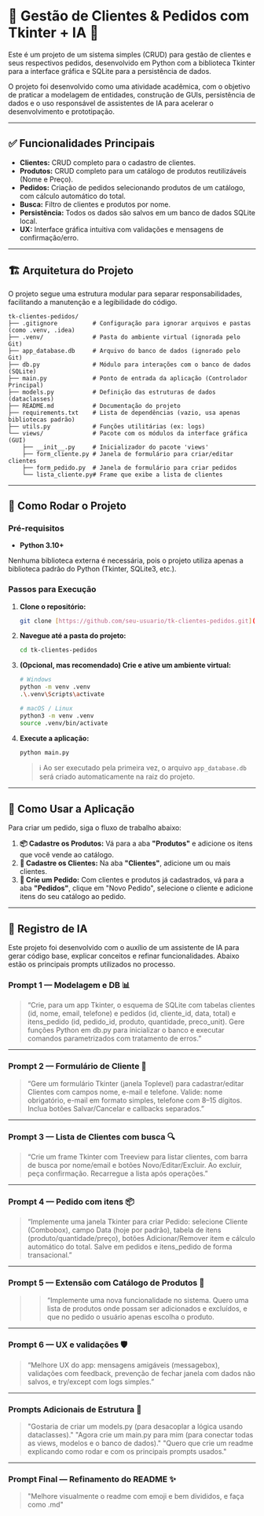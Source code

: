 # 🛒 Gestão de Clientes & Pedidos com Tkinter + IA 🤖

Este é um projeto de um sistema simples (CRUD) para gestão de clientes e seus respectivos pedidos, desenvolvido em Python com a biblioteca Tkinter para a interface gráfica e SQLite para a persistência de dados.

O projeto foi desenvolvido como uma atividade acadêmica, com o objetivo de praticar a modelagem de entidades, construção de GUIs, persistência de dados e o uso responsável de assistentes de IA para acelerar o desenvolvimento e prototipação.

---

## ✅ Funcionalidades Principais

* **Clientes:** CRUD completo para o cadastro de clientes.
* **Produtos:** CRUD completo para um catálogo de produtos reutilizáveis (Nome e Preço).
* **Pedidos:** Criação de pedidos selecionando produtos de um catálogo, com cálculo automático do total.
* **Busca:** Filtro de clientes e produtos por nome.
* **Persistência:** Todos os dados são salvos em um banco de dados SQLite local.
* **UX:** Interface gráfica intuitiva com validações e mensagens de confirmação/erro.
---

## 🏗️ Arquitetura do Projeto

O projeto segue uma estrutura modular para separar responsabilidades, facilitando a manutenção e a legibilidade do código.

```text
tk-clientes-pedidos/
├── .gitignore          # Configuração para ignorar arquivos e pastas (como .venv, .idea)
├── .venv/              # Pasta do ambiente virtual (ignorada pelo Git)
├── app_database.db     # Arquivo do banco de dados (ignorado pelo Git)
├── db.py               # Módulo para interações com o banco de dados (SQLite)
├── main.py             # Ponto de entrada da aplicação (Controlador Principal)
├── models.py           # Definição das estruturas de dados (dataclasses)
├── README.md           # Documentação do projeto
├── requirements.txt    # Lista de dependências (vazio, usa apenas bibliotecas padrão)
├── utils.py            # Funções utilitárias (ex: logs)
└── views/              # Pacote com os módulos da interface gráfica (GUI)
    ├── __init__.py     # Inicializador do pacote 'views'
    ├── form_cliente.py # Janela de formulário para criar/editar clientes
    ├── form_pedido.py  # Janela de formulário para criar pedidos
    └── lista_cliente.py# Frame que exibe a lista de clientes
```
---

## 🚀 Como Rodar o Projeto

### Pré-requisitos
* **Python 3.10+**

Nenhuma biblioteca externa é necessária, pois o projeto utiliza apenas a biblioteca padrão do Python (Tkinter, SQLite3, etc.).

### Passos para Execução
1.  **Clone o repositório:**
    ```bash
    git clone [https://github.com/seu-usuario/tk-clientes-pedidos.git](https://github.com/seu-usuario/tk-clientes-pedidos.git)
    ```

2.  **Navegue até a pasta do projeto:**
    ```bash
    cd tk-clientes-pedidos
    ```

3.  **(Opcional, mas recomendado) Crie e ative um ambiente virtual:**
    ```bash
    # Windows
    python -m venv .venv
    .\.venv\Scripts\activate

    # macOS / Linux
    python3 -m venv .venv
    source .venv/bin/activate
    ```

4.  **Execute a aplicação:**
    ```bash
    python main.py
    ```
    > ℹ️ Ao ser executado pela primeira vez, o arquivo `app_database.db` será criado automaticamente na raiz do projeto.

---

## 📖 Como Usar a Aplicação

Para criar um pedido, siga o fluxo de trabalho abaixo:

1.  **📦 Cadastre os Produtos:** Vá para a aba **"Produtos"** e adicione os itens que você vende ao catálogo.
2.  **👤 Cadastre os Clientes:** Na aba **"Clientes"**, adicione um ou mais clientes.
3.  **🛒 Crie um Pedido:** Com clientes e produtos já cadastrados, vá para a aba **"Pedidos"**, clique em "Novo Pedido", selecione o cliente e adicione itens do seu catálogo ao pedido.

---
## 🧠 Registro de IA

Este projeto foi desenvolvido com o auxílio de um assistente de IA para gerar código base, explicar conceitos e refinar funcionalidades. Abaixo estão os principais prompts utilizados no processo.

### Prompt 1 — Modelagem e DB 📊
> “Crie, para um app Tkinter, o esquema de SQLite com tabelas clientes (id, nome, email, telefone) e pedidos (id, cliente_id, data, total) e itens_pedido (id, pedido_id, produto, quantidade, preco_unit). Gere funções Python em db.py para inicializar o banco e executar comandos parametrizados com tratamento de erros.”

---

### Prompt 2 — Formulário de Cliente 📝
> “Gere um formulário Tkinter (janela Toplevel) para cadastrar/editar Clientes com campos nome, e-mail e telefone. Valide: nome obrigatório, e-mail em formato simples, telefone com 8–15 dígitos. Inclua botões Salvar/Cancelar e callbacks separados.”

---

### Prompt 3 — Lista de Clientes com busca 🔍
> “Crie um frame Tkinter com Treeview para listar clientes, com barra de busca por nome/email e botões Novo/Editar/Excluir. Ao excluir, peça confirmação. Recarregue a lista após operações.”

---

### Prompt 4 — Pedido com itens 📦
> “Implemente uma janela Tkinter para criar Pedido: selecione Cliente (Combobox), campo Data (hoje por padrão), tabela de itens (produto/quantidade/preço), botões Adicionar/Remover item e cálculo automático do total. Salve em pedidos e itens_pedido de forma transacional.”

---

### Prompt 5 — Extensão com Catálogo de Produtos 🧩
> > “Implemente uma nova funcionalidade no sistema. Quero uma lista de produtos onde possam ser adicionados e excluídos, e que no pedido o usuário apenas escolha o produto.
---

### Prompt 6 — UX e validações 🛡️
> “Melhore UX do app: mensagens amigáveis (messagebox), validações com feedback, prevenção de fechar janela com dados não salvos, e try/except com logs simples.”

---

### Prompts Adicionais de Estrutura 🧩
> "Gostaria de criar um models.py (para desacoplar a lógica usando dataclasses)."
> "Agora crie um main.py para mim (para conectar todas as views, modelos e o banco de dados)."
> "Quero que crie um readme explicando como rodar e com os principais prompts usados."

---

### Prompt Final — Refinamento do README ✨
> "Melhore visualmente o readme com emoji e bem divididos, e faça como .md"
